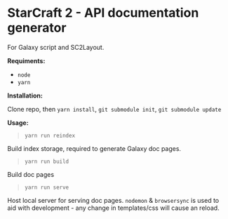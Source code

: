 # StarCraft 2 - API documentation generator

For Galaxy script and SC2Layout.

**Requiments:**

- `node`
- `yarn`

**Installation:**

Clone repo, then `yarn install`, `git submodule init`, `git submodule update`

**Usage:**

> `yarn run reindex`

Build index storage, required to generate Galaxy doc pages.

> `yarn run build`

Build doc pages

> `yarn run serve`

Host local server for serving doc pages. `nodemon` & `browsersync` is used to aid with development - any change in templates/css will cause an reload.
